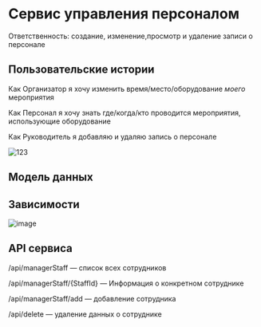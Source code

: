 # Сервис управления персоналом

Ответственность: создание, изменение,просмотр и удаление записи о персонале

## Пользовательские истории

Как Организатор я хочу изменить время/место/оборудование _моего_ мероприятия

Как Персонал я хочу знать где/когда/кто проводится мероприятия, использующие оборудование

Как Руководитель я добавляю и удаляю запись о персонале
 
![123](https://user-images.githubusercontent.com/82897496/163631780-db1ff587-63a9-4794-8940-ef7ba3fef58b.png)

## Модель данных

## Зависимости
![image](https://user-images.githubusercontent.com/82897496/163626377-7cd3255e-5b7e-4b8d-9a45-8152ad953572.png)

## API сервиса
/api/managerStaff — список всех сотрудников

/api/managerStaff/{StaffId} — Информация о конкретном сотруднике

/api/managerStaff/add — добавление сотрудника

/api/delete — удаление данных о сотруднике
